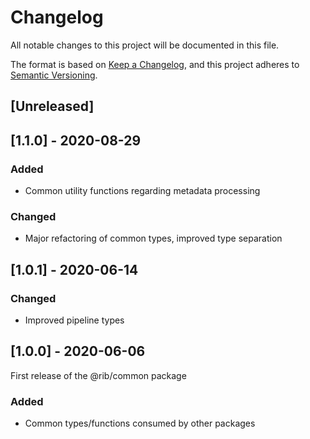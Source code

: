# Changelog

All notable changes to this project will be documented in this file.

The format is based on [Keep a Changelog](https://keepachangelog.com/en/1.0.0/),
and this project adheres to [Semantic Versioning](https://semver.org/spec/v2.0.0.html).

## [Unreleased]

## [1.1.0] - 2020-08-29

### Added

- Common utility functions regarding metadata processing

### Changed

- Major refactoring of common types, improved type separation

## [1.0.1] - 2020-06-14

### Changed

- Improved pipeline types

## [1.0.0] - 2020-06-06

First release of the @rib/common package

### Added

- Common types/functions consumed by other packages
